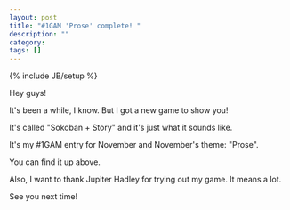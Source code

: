 ```yaml
---
layout: post
title: "#1GAM 'Prose' complete! "
description: ""
category:
tags: []
---
```

{% include JB/setup %}

Hey guys!

It's been a while, I know. But I got a new game to show you!

It's called "Sokoban + Story" and it's just what it sounds like.

It's my #1GAM entry for November and November's theme: "Prose".

You can find it up above.

Also, I want to thank Jupiter Hadley for trying out my game. It means a lot.

See you next time!
